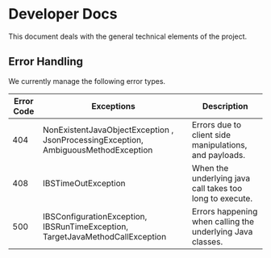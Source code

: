# Developer Docs
This document deals with the general technical elements of the project.

## Error Handling
We currently manage the following error types.

| Error Code | Exceptions                                                                         | Description                                                |
|------------|------------------------------------------------------------------------------------|------------------------------------------------------------|
| 404        | NonExistentJavaObjectException , JsonProcessingException, AmbiguousMethodException | Errors due to client side manipulations, and payloads.     |
| 408        | IBSTimeOutException                                                                | When the underlying java call takes too long to execute.   |
| 500        | IBSConfigurationException, IBSRunTimeException, TargetJavaMethodCallException      | Errors happening when calling the underlying Java classes. |


